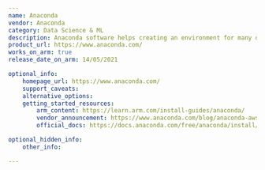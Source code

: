 ```yaml
---
name: Anaconda
vendor: Anaconda
category: Data Science & ML
description: Anaconda software helps creating an environment for many different versions of Python and package versions. Anaconda is also used to install, remove, and upgrade packages in the project environments.
product_url: https://www.anaconda.com/
works_on_arm: true
release_date_on_arm: 14/05/2021

optional_info:
    homepage_url: https://www.anaconda.com/
    support_caveats:
    alternative_options:
    getting_started_resources:
        arm_content: https://learn.arm.com/install-guides/anaconda/
        vendor_announcement: https://www.anaconda.com/blog/anaconda-aws-graviton2
        official_docs: https://docs.anaconda.com/free/anaconda/install/index.html

optional_hidden_info:
    other_info:

---
```

